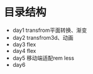 # 目录结构
* day1 transfrom平面转换、渐变
* day2 transfrom3d、动画
* day3 flex
* day4 flex
* day5 移动端适配rem  less
* day6 
